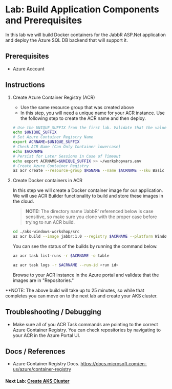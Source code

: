 # Lab: Build Application Components and Prerequisites

In this lab we will build Docker containers for the JabbR ASP.Net application and deploy the Azure SQL DB backend that will support it.

## Prerequisites

- Azure Account

## Instructions

1. Create Azure Container Registry (ACR)
    * Use the same resource group that was created above
    * In this step, you will need a unique name for your ACR instance. Use the following step to create the ACR name and then deploy.

    ```bash
    # Use the UNIQUE_SUFFIX from the first lab. Validate that the value is still set.
    echo $UNIQUE_SUFFIX
    # Set Azure Container Registry Name
    export ACRNAME=$UNIQUE_SUFFIX
    # Check ACR Name (Can Only Container lowercase)
    echo $ACRNAME
    # Persist for Later Sessions in Case of Timeout
    echo export ACRNAME=$UNIQUE_SUFFIX >> ~/workshopvars.env
    # Create Azure Container Registry
    az acr create --resource-group $RGNAME --name $ACRNAME --sku Basic 
    ```

1. Create Docker containers in ACR

    In this step we will create a Docker container image for our application. We will use ACR Builder functionality to build and store these images in the cloud.

    >**NOTE:** The directory name 'JabbR' referenced below is case sensitive, so make sure you clone with the proper case before trying to run ACR build.

    ```bash
    cd ./aks-windows-workshop/src
    az acr build --image jabbr:1.0 --registry $ACRNAME --platform Windows --verbose .
    ```

    You can see the status of the builds by running the command below.

    ```bash
    az acr task list-runs -r $ACRNAME -o table

    az acr task logs -r $ACRNAME --run-id <run id>
    ```

    Browse to your ACR instance in the Azure portal and validate that the images are in "Repositories."

**NOTE: The above build will take up to 25 minutes, so while that completes you can move on to the next lab and create your AKS cluster.

## Troubleshooting / Debugging

* Make sure all of you ACR Task commands are pointing to the correct Azure Container Registry. You can check repositories by navigating to your ACR in the Azure Portal UI.

## Docs / References

* Azure Container Registry Docs. https://docs.microsoft.com/en-us/azure/container-registry 

#### Next Lab: [Create AKS Cluster](../create-aks-cluster/create-aks-cluster.md)
